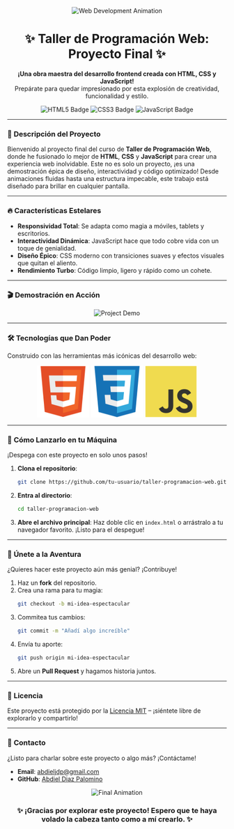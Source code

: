 <p align="center">
  <img src="https://media.giphy.com/media/l0ExvS69hw7qWWqas/giphy.gif" alt="Web Development Animation" width="350"/>
</p>

<h1 align="center">✨ Taller de Programación Web: Proyecto Final ✨</h1>

<p align="center">
  <strong>¡Una obra maestra del desarrollo frontend creada con HTML, CSS y JavaScript!</strong><br>
  Prepárate para quedar impresionado por esta explosión de creatividad, funcionalidad y estilo.
</p>

<p align="center">
  <img src="https://img.shields.io/badge/HTML5-E34F26?style=for-the-badge&logo=html5&logoColor=white" alt="HTML5 Badge"/>
  <img src="https://img.shields.io/badge/CSS3-1572B6?style=for-the-badge&logo=css3&logoColor=white" alt="CSS3 Badge"/>
  <img src="https://img.shields.io/badge/JavaScript-F7DF1E?style=for-the-badge&logo=javascript&logoColor=black" alt="JavaScript Badge"/>
</p>

---

### 🌌 **Descripción del Proyecto**

Bienvenido al proyecto final del curso de **Taller de Programación Web**, donde he fusionado lo mejor de **HTML**, **CSS** y **JavaScript** para crear una experiencia web inolvidable. Este no es solo un proyecto, ¡es una demostración épica de diseño, interactividad y código optimizado! Desde animaciones fluidas hasta una estructura impecable, este trabajo está diseñado para brillar en cualquier pantalla.

---

### 🔥 **Características Estelares**

- **Responsividad Total**: Se adapta como magia a móviles, tablets y escritorios.
- **Interactividad Dinámica**: JavaScript hace que todo cobre vida con un toque de genialidad.
- **Diseño Épico**: CSS moderno con transiciones suaves y efectos visuales que quitan el aliento.
- **Rendimiento Turbo**: Código limpio, ligero y rápido como un cohete.

---

### 🎬 **Demostración en Acción**

<p align="center">
  <img src="https://media.giphy.com/media/3o7TKz2b3wEwT5gX6M/giphy.gif" alt="Project Demo" width="600"/>
</p>

---

### 🛠️ **Tecnologías que Dan Poder**

Construido con las herramientas más icónicas del desarrollo web:

<p align="center">
  <img src="https://raw.githubusercontent.com/devicons/devicon/master/icons/html5/html5-original.svg" alt="HTML5 Logo" width="120"/>
  <img src="https://raw.githubusercontent.com/devicons/devicon/master/icons/css3/css3-original.svg" alt="CSS3 Logo" width="120"/>
  <img src="https://raw.githubusercontent.com/devicons/devicon/master/icons/javascript/javascript-original.svg" alt="JavaScript Logo" width="120"/>
</p>

---

### 🚀 **Cómo Lanzarlo en tu Máquina**

¡Despega con este proyecto en solo unos pasos!

1. **Clona el repositorio**:
   ```bash
   git clone https://github.com/tu-usuario/taller-programacion-web.git
   ```
2. **Entra al directorio**:
   ```bash
   cd taller-programacion-web
   ```
3. **Abre el archivo principal**:
   Haz doble clic en `index.html` o arrástralo a tu navegador favorito. ¡Listo para el despegue!

---

### 🤝 **Únete a la Aventura**

¿Quieres hacer este proyecto aún más genial? ¡Contribuye!

1. Haz un **fork** del repositorio.
2. Crea una rama para tu magia:
   ```bash
   git checkout -b mi-idea-espectacular
   ```
3. Commitea tus cambios:
   ```bash
   git commit -m "Añadí algo increíble"
   ```
4. Envía tu aporte:
   ```bash
   git push origin mi-idea-espectacular
   ```
5. Abre un **Pull Request** y hagamos historia juntos.

---

### 📜 **Licencia**

Este proyecto está protegido por la [Licencia MIT](LICENSE) – ¡siéntete libre de explorarlo y compartirlo!

---

### 📡 **Contacto**

¿Listo para charlar sobre este proyecto o algo más? ¡Contáctame!

- **Email**: [abdieljdp@gmail.com](mailto:abdieljdp@gmail.com)
- **GitHub**: [Abdiel Diaz Palomino](https://github.com/AbdielDiazPalomino)

<p align="center">
  <img src="https://media.giphy.com/media/26tPghhb310f8b0u4/giphy.gif" alt="Final Animation" width="350"/>
</p>

<h3 align="center">✨ ¡Gracias por explorar este proyecto! Espero que te haya volado la cabeza tanto como a mí crearlo. ✨</h3>